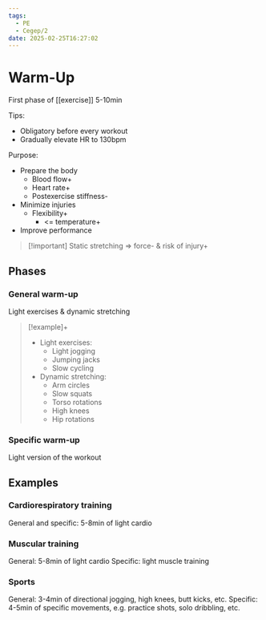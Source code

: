 ```yaml
---
tags:
  - PE
  - Cegep/2
date: 2025-02-25T16:27:02
---
```


# Warm-Up

First phase of [[exercise]]
5-10min

Tips:

- Obligatory before every workout
- Gradually elevate HR to 130bpm

Purpose:

- Prepare the body
	- Blood flow+
	- Heart rate+
	- Postexercise stiffness-
- Minimize injuries
	- Flexibility+
		- <= temperature+
- Improve performance

> [!important] Static stretching => force- & risk of injury+

## Phases

### General warm-up

Light exercises & dynamic stretching

> [!example]+
> - Light exercises:
> 	- Light jogging
> 	- Jumping jacks
> 	- Slow cycling
> - Dynamic stretching:
> 	- Arm circles
> 	- Slow squats
> 	- Torso rotations
> 	- High knees
> 	- Hip rotations

### Specific warm-up

Light version of the workout

## Examples

### Cardiorespiratory training

General and specific: 5-8min of light cardio

### Muscular training

General: 5-8min of light cardio
Specific: light muscle training

### Sports

General: 3-4min of directional jogging, high knees, butt kicks, etc.
Specific: 4-5min of specific movements, e.g. practice shots, solo dribbling, etc.
